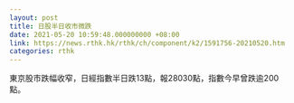 ```yaml
---
layout: post
title: 日股半日收市微跌
date: 2021-05-20 10:59:48.000000000 +08:00
link: https://news.rthk.hk/rthk/ch/component/k2/1591756-20210520.htm
categories: rthk
---
```


東京股市跌幅收窄，日經指數半日跌13點，報28030點，指數今早曾跌逾200點。
